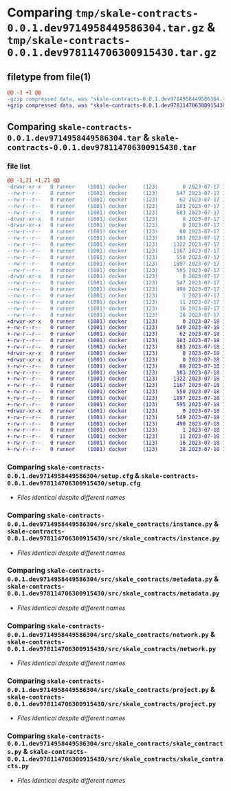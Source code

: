 # Comparing `tmp/skale-contracts-0.0.1.dev9714958449586304.tar.gz` & `tmp/skale-contracts-0.0.1.dev978114706300915430.tar.gz`

## filetype from file(1)

```diff
@@ -1 +1 @@
-gzip compressed data, was "skale-contracts-0.0.1.dev9714958449586304.tar", last modified: Mon Jul 17 14:11:22 2023, max compression
+gzip compressed data, was "skale-contracts-0.0.1.dev978114706300915430.tar", last modified: Tue Jul 18 17:16:45 2023, max compression
```

## Comparing `skale-contracts-0.0.1.dev9714958449586304.tar` & `skale-contracts-0.0.1.dev978114706300915430.tar`

### file list

```diff
@@ -1,21 +1,21 @@
-drwxr-xr-x   0 runner    (1001) docker     (123)        0 2023-07-17 14:11:22.768346 skale-contracts-0.0.1.dev9714958449586304/
--rw-r--r--   0 runner    (1001) docker     (123)      547 2023-07-17 14:11:22.768346 skale-contracts-0.0.1.dev9714958449586304/PKG-INFO
--rw-r--r--   0 runner    (1001) docker     (123)       62 2023-07-17 14:11:07.000000 skale-contracts-0.0.1.dev9714958449586304/README.md
--rw-r--r--   0 runner    (1001) docker     (123)      103 2023-07-17 14:11:07.000000 skale-contracts-0.0.1.dev9714958449586304/pyproject.toml
--rw-r--r--   0 runner    (1001) docker     (123)      683 2023-07-17 14:11:22.768346 skale-contracts-0.0.1.dev9714958449586304/setup.cfg
-drwxr-xr-x   0 runner    (1001) docker     (123)        0 2023-07-17 14:11:22.768346 skale-contracts-0.0.1.dev9714958449586304/src/
-drwxr-xr-x   0 runner    (1001) docker     (123)        0 2023-07-17 14:11:22.768346 skale-contracts-0.0.1.dev9714958449586304/src/skale_contracts/
--rw-r--r--   0 runner    (1001) docker     (123)       80 2023-07-17 14:11:07.000000 skale-contracts-0.0.1.dev9714958449586304/src/skale_contracts/__init__.py
--rw-r--r--   0 runner    (1001) docker     (123)      103 2023-07-17 14:11:07.000000 skale-contracts-0.0.1.dev9714958449586304/src/skale_contracts/constants.py
--rw-r--r--   0 runner    (1001) docker     (123)     1322 2023-07-17 14:11:07.000000 skale-contracts-0.0.1.dev9714958449586304/src/skale_contracts/instance.py
--rw-r--r--   0 runner    (1001) docker     (123)     1167 2023-07-17 14:11:07.000000 skale-contracts-0.0.1.dev9714958449586304/src/skale_contracts/metadata.py
--rw-r--r--   0 runner    (1001) docker     (123)      550 2023-07-17 14:11:07.000000 skale-contracts-0.0.1.dev9714958449586304/src/skale_contracts/network.py
--rw-r--r--   0 runner    (1001) docker     (123)     1897 2023-07-17 14:11:07.000000 skale-contracts-0.0.1.dev9714958449586304/src/skale_contracts/project.py
--rw-r--r--   0 runner    (1001) docker     (123)      595 2023-07-17 14:11:07.000000 skale-contracts-0.0.1.dev9714958449586304/src/skale_contracts/skale_contracts.py
-drwxr-xr-x   0 runner    (1001) docker     (123)        0 2023-07-17 14:11:22.768346 skale-contracts-0.0.1.dev9714958449586304/src/skale_contracts.egg-info/
--rw-r--r--   0 runner    (1001) docker     (123)      547 2023-07-17 14:11:22.000000 skale-contracts-0.0.1.dev9714958449586304/src/skale_contracts.egg-info/PKG-INFO
--rw-r--r--   0 runner    (1001) docker     (123)      490 2023-07-17 14:11:22.000000 skale-contracts-0.0.1.dev9714958449586304/src/skale_contracts.egg-info/SOURCES.txt
--rw-r--r--   0 runner    (1001) docker     (123)        1 2023-07-17 14:11:22.000000 skale-contracts-0.0.1.dev9714958449586304/src/skale_contracts.egg-info/dependency_links.txt
--rw-r--r--   0 runner    (1001) docker     (123)       11 2023-07-17 14:11:22.000000 skale-contracts-0.0.1.dev9714958449586304/src/skale_contracts.egg-info/requires.txt
--rw-r--r--   0 runner    (1001) docker     (123)       16 2023-07-17 14:11:22.000000 skale-contracts-0.0.1.dev9714958449586304/src/skale_contracts.egg-info/top_level.txt
--rw-r--r--   0 runner    (1001) docker     (123)       26 2023-07-17 14:11:15.000000 skale-contracts-0.0.1.dev9714958449586304/version.txt
+drwxr-xr-x   0 runner    (1001) docker     (123)        0 2023-07-18 17:16:45.731326 skale-contracts-0.0.1.dev978114706300915430/
+-rw-r--r--   0 runner    (1001) docker     (123)      549 2023-07-18 17:16:45.731326 skale-contracts-0.0.1.dev978114706300915430/PKG-INFO
+-rw-r--r--   0 runner    (1001) docker     (123)       62 2023-07-18 17:16:23.000000 skale-contracts-0.0.1.dev978114706300915430/README.md
+-rw-r--r--   0 runner    (1001) docker     (123)      103 2023-07-18 17:16:23.000000 skale-contracts-0.0.1.dev978114706300915430/pyproject.toml
+-rw-r--r--   0 runner    (1001) docker     (123)      683 2023-07-18 17:16:45.731326 skale-contracts-0.0.1.dev978114706300915430/setup.cfg
+drwxr-xr-x   0 runner    (1001) docker     (123)        0 2023-07-18 17:16:45.727326 skale-contracts-0.0.1.dev978114706300915430/src/
+drwxr-xr-x   0 runner    (1001) docker     (123)        0 2023-07-18 17:16:45.727326 skale-contracts-0.0.1.dev978114706300915430/src/skale_contracts/
+-rw-r--r--   0 runner    (1001) docker     (123)       80 2023-07-18 17:16:23.000000 skale-contracts-0.0.1.dev978114706300915430/src/skale_contracts/__init__.py
+-rw-r--r--   0 runner    (1001) docker     (123)      103 2023-07-18 17:16:23.000000 skale-contracts-0.0.1.dev978114706300915430/src/skale_contracts/constants.py
+-rw-r--r--   0 runner    (1001) docker     (123)     1322 2023-07-18 17:16:23.000000 skale-contracts-0.0.1.dev978114706300915430/src/skale_contracts/instance.py
+-rw-r--r--   0 runner    (1001) docker     (123)     1167 2023-07-18 17:16:23.000000 skale-contracts-0.0.1.dev978114706300915430/src/skale_contracts/metadata.py
+-rw-r--r--   0 runner    (1001) docker     (123)      550 2023-07-18 17:16:23.000000 skale-contracts-0.0.1.dev978114706300915430/src/skale_contracts/network.py
+-rw-r--r--   0 runner    (1001) docker     (123)     1897 2023-07-18 17:16:23.000000 skale-contracts-0.0.1.dev978114706300915430/src/skale_contracts/project.py
+-rw-r--r--   0 runner    (1001) docker     (123)      595 2023-07-18 17:16:23.000000 skale-contracts-0.0.1.dev978114706300915430/src/skale_contracts/skale_contracts.py
+drwxr-xr-x   0 runner    (1001) docker     (123)        0 2023-07-18 17:16:45.731326 skale-contracts-0.0.1.dev978114706300915430/src/skale_contracts.egg-info/
+-rw-r--r--   0 runner    (1001) docker     (123)      549 2023-07-18 17:16:45.000000 skale-contracts-0.0.1.dev978114706300915430/src/skale_contracts.egg-info/PKG-INFO
+-rw-r--r--   0 runner    (1001) docker     (123)      490 2023-07-18 17:16:45.000000 skale-contracts-0.0.1.dev978114706300915430/src/skale_contracts.egg-info/SOURCES.txt
+-rw-r--r--   0 runner    (1001) docker     (123)        1 2023-07-18 17:16:45.000000 skale-contracts-0.0.1.dev978114706300915430/src/skale_contracts.egg-info/dependency_links.txt
+-rw-r--r--   0 runner    (1001) docker     (123)       11 2023-07-18 17:16:45.000000 skale-contracts-0.0.1.dev978114706300915430/src/skale_contracts.egg-info/requires.txt
+-rw-r--r--   0 runner    (1001) docker     (123)       16 2023-07-18 17:16:45.000000 skale-contracts-0.0.1.dev978114706300915430/src/skale_contracts.egg-info/top_level.txt
+-rw-r--r--   0 runner    (1001) docker     (123)       28 2023-07-18 17:16:36.000000 skale-contracts-0.0.1.dev978114706300915430/version.txt
```

### Comparing `skale-contracts-0.0.1.dev9714958449586304/setup.cfg` & `skale-contracts-0.0.1.dev978114706300915430/setup.cfg`

 * *Files identical despite different names*

### Comparing `skale-contracts-0.0.1.dev9714958449586304/src/skale_contracts/instance.py` & `skale-contracts-0.0.1.dev978114706300915430/src/skale_contracts/instance.py`

 * *Files identical despite different names*

### Comparing `skale-contracts-0.0.1.dev9714958449586304/src/skale_contracts/metadata.py` & `skale-contracts-0.0.1.dev978114706300915430/src/skale_contracts/metadata.py`

 * *Files identical despite different names*

### Comparing `skale-contracts-0.0.1.dev9714958449586304/src/skale_contracts/network.py` & `skale-contracts-0.0.1.dev978114706300915430/src/skale_contracts/network.py`

 * *Files identical despite different names*

### Comparing `skale-contracts-0.0.1.dev9714958449586304/src/skale_contracts/project.py` & `skale-contracts-0.0.1.dev978114706300915430/src/skale_contracts/project.py`

 * *Files identical despite different names*

### Comparing `skale-contracts-0.0.1.dev9714958449586304/src/skale_contracts/skale_contracts.py` & `skale-contracts-0.0.1.dev978114706300915430/src/skale_contracts/skale_contracts.py`

 * *Files identical despite different names*

